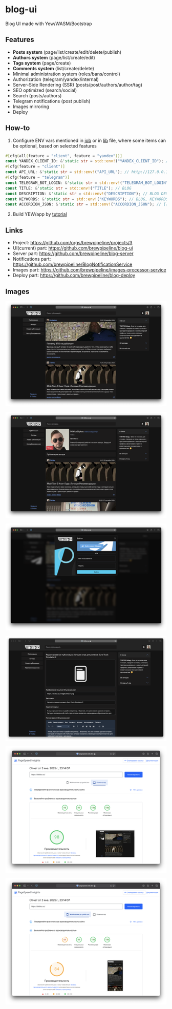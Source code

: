 # blog-ui
Blog UI made with Yew/WASM/Bootstrap

Features
---
- **Posts system** (page/list/create/edit/delete/publish)
- **Authors system** (page/list/create/edit)
- **Tags system** (page/create)
- **Comments system** (list/create/delete)
- Minimal administration system (roles/bans/control)
- Authorization (telegram/yandex/internal)
- Server-Side Rendering (SSR) (posts/post/authors/author/tag)
- SEO optimized (search/social)
- Search (posts/authors)
- Telegram notifications (post publish)
- Images mirroring
- Deploy

How-to
---
1. Configure ENV vars mentioned in [job](https://github.com/brewpipeline/blog-ui/blob/main/.github/workflows/builds.yml) or in [lib](https://github.com/brewpipeline/blog-ui/blob/main/src/lib.rs) file, where some items can be optional, based on selected features
```rust
#[cfg(all(feature = "client", feature = "yandex"))]
const YANDEX_CLIENT_ID: &'static str = std::env!("YANDEX_CLIENT_ID"); // ee156ec6ee994a748e724f604db8e305
#[cfg(feature = "client")]
const API_URL: &'static str = std::env!("API_URL"); // http://127.0.0.1:3000/api
#[cfg(feature = "telegram")]
const TELEGRAM_BOT_LOGIN: &'static str = std::env!("TELEGRAM_BOT_LOGIN"); // AnyBlogBot
const TITLE: &'static str = std::env!("TITLE"); // BLOG
const DESCRIPTION: &'static str = std::env!("DESCRIPTION"); // BLOG DESCRIPTION
const KEYWORDS: &'static str = std::env!("KEYWORDS"); // BLOG, KEYWORDS
const ACCORDION_JSON: &'static str = std::env!("ACCORDION_JSON"); // [{"title":"О блоге","body":"<strong>Ты ошибка эволюции.</strong><br/>А блог этот про хороших людей в плохое время."},{"title":"Контент","body":"Привет!"}]
```
2. Build YEW/app by [tutorial](https://yew.rs/docs/tutorial)

Links
---
- Project: https://github.com/orgs/brewpipeline/projects/3
- UI(current) part: https://github.com/brewpipeline/blog-ui
- Server part: https://github.com/brewpipeline/blog-server
- Notifications part: https://github.com/brewpipeline/BlogNotificationService
- Images part: https://github.com/brewpipeline/images-processor-service
- Deploy part: https://github.com/brewpipeline/blog-deploy

Images
---

![1](https://raw.githubusercontent.com/brewpipeline/blog-ui/main/images/1.png)

![2](https://raw.githubusercontent.com/brewpipeline/blog-ui/main/images/2.png)

![3](https://raw.githubusercontent.com/brewpipeline/blog-ui/main/images/3.png)

![4](https://raw.githubusercontent.com/brewpipeline/blog-ui/main/images/4.png)

![5](https://raw.githubusercontent.com/brewpipeline/blog-ui/main/images/5.png)

![6](https://raw.githubusercontent.com/brewpipeline/blog-ui/main/images/6.png)
